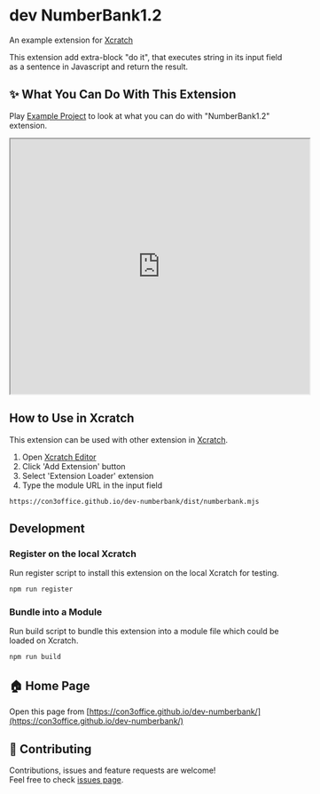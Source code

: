 # dev NumberBank1.2
An example extension for [Xcratch](https://xcratch.github.io/)

This extension add extra-block "do it", that executes string in its input field as a sentence in Javascript and return the result.


## ✨ What You Can Do With This Extension

Play [Example Project](https://xcratch.github.io/editor/#https://con3office.github.io/dev-numberbank/projects/example.sb3) to look at what you can do with "NumberBank1.2" extension. 
<iframe src="https://xcratch.github.io/editor/player#https://con3office.github.io/dev-numberbank/projects/example.sb3" width="540px" height="460px"></iframe>


## How to Use in Xcratch

This extension can be used with other extension in [Xcratch](https://xcratch.github.io/). 
1. Open [Xcratch Editor](https://xcratch.github.io/editor)
2. Click 'Add Extension' button
3. Select 'Extension Loader' extension
4. Type the module URL in the input field 
```
https://con3office.github.io/dev-numberbank/dist/numberbank.mjs
```

## Development

### Register on the local Xcratch

Run register script to install this extension on the local Xcratch for testing.

```sh
npm run register
```

### Bundle into a Module

Run build script to bundle this extension into a module file which could be loaded on Xcratch.

```sh
npm run build
```

## 🏠 Home Page

Open this page from [https://con3office.github.io/dev-numberbank/](https://con3office.github.io/dev-numberbank/)


## 🤝 Contributing

Contributions, issues and feature requests are welcome!<br />Feel free to check [issues page](https://github.com/con3office/dev-numberbank/issues). 
